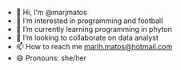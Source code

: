 - 👋 Hi, I’m @marjmatos
- 👀 I’m interested in programming and football
- 🌱 I’m currently learning programming in phyton
- 💞️ I’m looking to collaborate on data analyst
- 📫 How to reach me marih.matos@hotmail.com
- 😄 Pronouns: she/her
  
